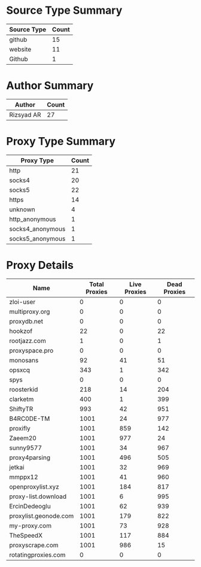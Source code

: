# Source Type Summary

| Source Type | Count |
|-------------|-------|
| github | 15 |
| website | 11 |
| Github | 1 |


# Author Summary

| Author | Count |
|--------|-------|
| Rizsyad AR | 27 |


# Proxy Type Summary

| Proxy Type | Count |
|------------|-------|
| http | 21 |
| socks4 | 20 |
| socks5 | 22 |
| https | 14 |
| unknown | 4 |
| http_anonymous | 1 |
| socks4_anonymous | 1 |
| socks5_anonymous | 1 |


# Proxy Details

| Name | Total Proxies | Live Proxies | Dead Proxies |
|------|---------------|--------------|---------------|
| zloi-user | 0 | 0 | 0 |
| multiproxy.org | 0 | 0 | 0 |
| proxydb.net | 0 | 0 | 0 |
| hookzof | 22 | 0 | 22 |
| rootjazz.com | 1 | 0 | 1 |
| proxyspace.pro | 0 | 0 | 0 |
| monosans | 92 | 41 | 51 |
| opsxcq | 343 | 1 | 342 |
| spys | 0 | 0 | 0 |
| roosterkid | 218 | 14 | 204 |
| clarketm | 400 | 1 | 399 |
| ShiftyTR | 993 | 42 | 951 |
| B4RC0DE-TM | 1001 | 24 | 977 |
| proxifly | 1001 | 859 | 142 |
| Zaeem20 | 1001 | 977 | 24 |
| sunny9577 | 1001 | 34 | 967 |
| proxy4parsing | 1001 | 496 | 505 |
| jetkai | 1001 | 32 | 969 |
| mmppx12 | 1001 | 41 | 960 |
| openproxylist.xyz | 1001 | 184 | 817 |
| proxy-list.download | 1001 | 6 | 995 |
| ErcinDedeoglu | 1001 | 62 | 939 |
| proxylist.geonode.com | 1001 | 179 | 822 |
| my-proxy.com | 1001 | 73 | 928 |
| TheSpeedX | 1001 | 117 | 884 |
| proxyscrape.com | 1001 | 986 | 15 |
| rotatingproxies.com | 0 | 0 | 0 |
